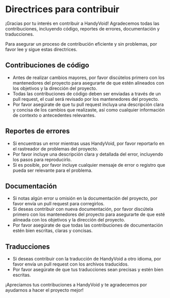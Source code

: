 # Directrices para contribuir

¡Gracias por tu interés en contribuir a HandyVoid! Agradecemos todas las contribuciones, incluyendo código, reportes de errores, documentación y traducciones.

Para asegurar un proceso de contribución eficiente y sin problemas, por favor lee y sigue estas directrices.

## Contribuciones de código

- Antes de realizar cambios mayores, por favor discútelos primero con los mantenedores del proyecto para asegurarte de que estén alineados con los objetivos y la dirección del proyecto.
- Todas las contribuciones de código deben ser enviadas a través de un pull request, el cual será revisado por los mantenedores del proyecto.
- Por favor asegúrate de que tu pull request incluya una descripción clara y concisa de los cambios que realizaste, así como cualquier información de contexto o antecedentes relevantes.

## Reportes de errores

- Si encuentras un error mientras usas HandyVoid, por favor reportarlo en el rastreador de problemas del proyecto.
- Por favor incluye una descripción clara y detallada del error, incluyendo los pasos para reproducirlo.
- Si es posible, por favor incluye cualquier mensaje de error o registro que pueda ser relevante para el problema.

## Documentación

- Si notas algún error u omisión en la documentación del proyecto, por favor envía un pull request para corregirlos.
- Si deseas contribuir con nueva documentación, por favor discútela primero con los mantenedores del proyecto para asegurarte de que esté alineada con los objetivos y la dirección del proyecto.
- Por favor asegúrate de que todas las contribuciones de documentación estén bien escritas, claras y concisas.

## Traducciones

- Si deseas contribuir con la traducción de HandyVoid a otro idioma, por favor envía un pull request con los archivos traducidos.
- Por favor asegúrate de que tus traducciones sean precisas y estén bien escritas.

¡Apreciamos tus contribuciones a HandyVoid y te agradecemos por ayudarnos a hacer el proyecto mejor!
